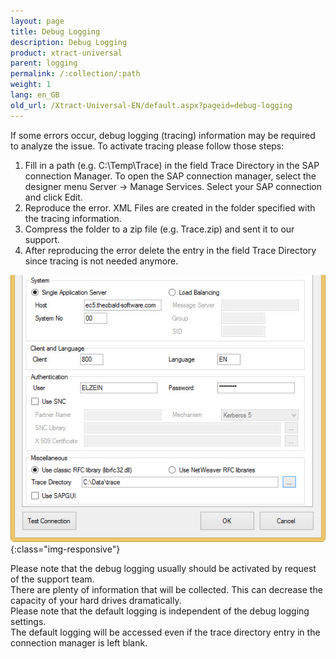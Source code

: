 ```yaml
---
layout: page
title: Debug Logging
description: Debug Logging
product: xtract-universal
parent: logging
permalink: /:collection/:path
weight: 1
lang: en_GB
old_url: /Xtract-Universal-EN/default.aspx?pageid=debug-logging
---
```


If some errors occur, debug logging (tracing) information may be required to analyze the issue. To activate tracing please follow those steps: 

1. Fill in a path (e.g. C:\Temp\Trace\) in the field Trace Directory in the SAP connection Manager.
    To open the SAP connection manager, select the designer menu Server -> Manage Services. Select your SAP connection and click Edit. 
2. Reproduce the error. XML Files are created in the folder specified with the tracing information.
3. Compress the folder to a zip file (e.g. Trace.zip) and sent it to our support.
4. After reproducing the error delete the entry in the field Trace Directory since tracing is not needed anymore. 

![tracing-setting](/img/content/tracing-setting.jpg){:class="img-responsive"}

Please note that the debug logging usually should be activated by request of the support team.<br>
There are plenty of information that will be collected. This can decrease the capacity of your hard drives dramatically.<br>
Please note that the default logging is independent of the debug logging settings.<br>
The default logging will be accessed even if the trace directory entry in the connection manager is left blank.
